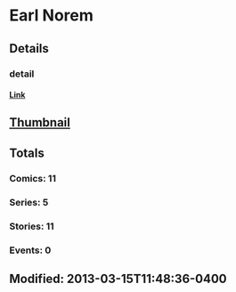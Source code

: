 # Earl  Norem 
## Details
### detail
#### [Link](http://marvel.com/comics/creators/3141/earl_norem?utm_campaign=apiRef&utm_source=225578a89fc76f3d20fbffda5d17a88d)
## [Thumbnail](http://i.annihil.us/u/prod/marvel/i/mg/b/40/image_not_available.jpg)
## Totals
### Comics: 11
### Series: 5
### Stories: 11
### Events: 0
## Modified: 2013-03-15T11:48:36-0400